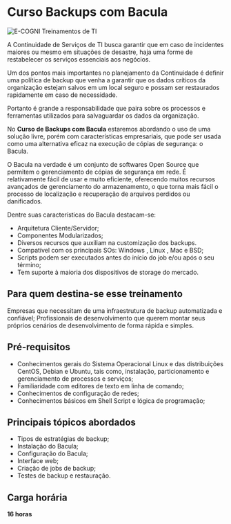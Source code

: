 # Curso Backups com Bacula

![E-COGNI Treinamentos de TI](https://static-files.ecogni.net/images/ecogni-logo-horizontal-fundo-transparente.gif)

A Continuidade de Serviços de TI busca garantir que em caso de incidentes maiores ou mesmo em situações de desastre, haja uma forme de restabelecer os serviços essenciais aos negócios.

Um dos pontos mais importantes no planejamento da Continuidade é definir uma política de backup que venha a garantir que os dados críticos da organização estejam salvos em um local seguro e possam ser restaurados rapidamente em caso de necessidade.

Portanto é grande a responsabilidade que paira sobre os processos e ferramentas utilizados para salvaguardar os dados da organização.

No **Curso de Backups com Bacula** estaremos abordando o uso de uma solução livre, porém com características empresariais, que pode ser usada como uma alternativa eficaz na execução de cópias de segurança: o Bacula.

O Bacula na verdade é um conjunto de softwares Open Source que permitem o gerenciamento de cópias de segurança em rede. É relativamente fácil de usar e muito eficiente, oferecendo muitos recursos avançados de gerenciamento do armazenamento, o que torna mais fácil o processo de localização e recuperação de arquivos perdidos ou danificados.

Dentre suas características do Bacula destacam-se:

* Arquitetura Cliente/Servidor;
* Componentes Modularizados;
* Diversos recursos que auxiliam na customização dos backups.
* Compatível com os principais SOs: Windows , Linux , Mac e BSD;
* Scripts podem ser executados antes do início do job e/ou após o seu término;
* Tem suporte à maioria dos dispositivos de storage do mercado.

## Para quem destina-se esse treinamento

Empresas que necessitam de uma infraestrutura de backup automatizada e confiável;
Profissionais de desenvolvimento que querem montar seus próprios cenários de desenvolvimento de forma rápida e simples.

## Pré-requisitos
* Conhecimentos gerais do Sistema Operacional Linux e das distribuições CentOS, Debian e Ubuntu, tais como, instalação, particionamento e gerenciamento de processos e serviços;
* Familiaridade com editores de texto em linha de comando;
* Conhecimentos de configuração de redes;
* Conhecimentos básicos em Shell Script e lógica de programação;

## Principais tópicos abordados

* Tipos de estratégias de backup;
* Instalação do Bacula;
* Configuração do Bacula;
* Interface web;
* Criação de jobs de backup;
* Testes de backup e restauração.

## Carga horária

**16 horas**
